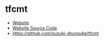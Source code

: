 # tfcmt

* [Website](https://suzuki-shunsuke.github.io/tfcmt/docs/)
* [Website Source Code](https://github.com/suzuki-shunsuke/tfcmt-docs)
* https://github.com/suzuki-shunsuke/tfcmt
